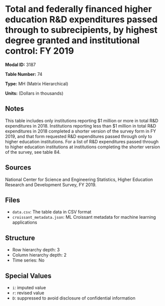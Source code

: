 # Total and federally financed higher education R&D expenditures passed through to subrecipients, by highest degree granted and institutional control: FY 2019

**Modal ID:** 3187

**Table Number:** 74

**Type:** MH (Matrix Hierarchical)

**Units:** (Dollars in thousands)

## Notes

This table includes only institutions reporting $1 million or more in total R&D expenditures in 2018. Institutions reporting less than $1 million in total R&D expenditures in 2018 completed a shorter version of the survey form in FY 2019, and that form requested R&D expenditures passed through only to higher education institutions. For a list of R&D expenditures passed through to higher education institutions at institutions completing the shorter version of the survey, see table 84.

## Sources

National Center for Science and Engineering Statistics, Higher Education Research and Development Survey, FY 2019.

## Files

- `data.csv`: The table data in CSV format
- `croissant_metadata.json`: ML Croissant metadata for machine learning applications

## Structure

- Row hierarchy depth: 3
- Column hierarchy depth: 2
- Time series: No

## Special Values

- `i`: imputed value
- `r`: revised value
- `D`: suppressed to avoid disclosure of confidential information
